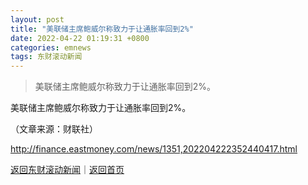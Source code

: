 ```yaml
---
layout: post
title: "美联储主席鲍威尔称致力于让通胀率回到2%"
date: 2022-04-22 01:19:31 +0800
categories: emnews
tags: 东财滚动新闻
---
```

> 美联储主席鲍威尔称致力于让通胀率回到2%。

<p>美联储主席鲍威尔称致力于让通胀率回到2%。</p><p class="em_media">（文章来源：财联社）</p>

<http://finance.eastmoney.com/news/1351,202204222352440417.html>

[返回东财滚动新闻](//finews.withounder.com/emnews/)｜[返回首页](//finews.withounder.com/)
